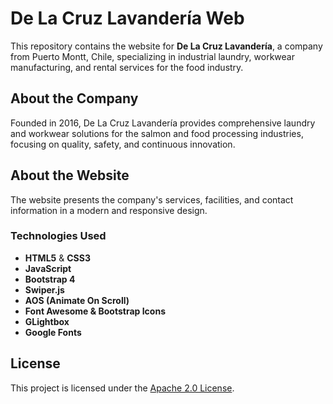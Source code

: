 # De La Cruz Lavandería Web

This repository contains the website for **De La Cruz Lavandería**, a company from Puerto Montt, Chile, specializing in industrial laundry, workwear manufacturing, and rental services for the food industry.

## About the Company

Founded in 2016, De La Cruz Lavandería provides comprehensive laundry and workwear solutions for the salmon and food processing industries, focusing on quality, safety, and continuous innovation.

## About the Website

The website presents the company's services, facilities, and contact information in a modern and responsive design.

### Technologies Used

- **HTML5** & **CSS3**
- **JavaScript**
- **Bootstrap 4**
- **Swiper.js**
- **AOS (Animate On Scroll)**
- **Font Awesome & Bootstrap Icons**
- **GLightbox**
- **Google Fonts**

## License

This project is licensed under the [Apache 2.0 License](LICENSE).
